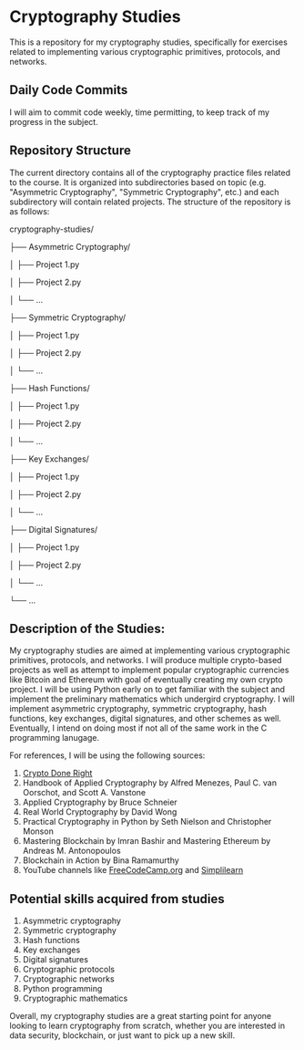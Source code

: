 # Cryptography Studies

This is a repository for my cryptography studies, specifically for exercises related to implementing various cryptographic primitives, protocols, and networks. 

## Daily Code Commits

I will aim to commit code weekly, time permitting, to keep track of my progress in the subject.

## Repository Structure

The current directory contains all of the cryptography practice files related to the course. It is organized into subdirectories based on topic (e.g. "Asymmetric Cryptography", "Symmetric Cryptography", etc.) and each subdirectory will contain related projects. The structure of the repository is as follows:

cryptography-studies/  

├── Asymmetric Cryptography/  

│ ├── Project 1.py  

│ ├── Project 2.py  

│ └── ...  

├── Symmetric Cryptography/  

│ ├── Project 1.py  

│ ├── Project 2.py  

│ └── ...  

├── Hash Functions/  

│ ├── Project 1.py  

│ ├── Project 2.py  

│ └── ...  

├── Key Exchanges/  

│ ├── Project 1.py  

│ ├── Project 2.py  

│ └── ...  

├── Digital Signatures/  

│ ├── Project 1.py  

│ ├── Project 2.py  

│ └── ...  

└── ...  


## Description of the Studies:

My cryptography studies are aimed at implementing various cryptographic primitives, protocols, and networks. I will produce multiple crypto-based projects as well as attempt to implement popular cryptographic currencies like Bitcoin and Ethereum with goal of eventually creating my own crypto project. I will be using Python early on to get familiar with the subject and implement the preliminary mathematics which undergird cryptography. I will implement asymmetric cryptography, symmetric cryptography, hash functions, key exchanges, digital signatures, and other schemes as well. Eventually, I intend on doing most if not all of the same work in the C programming lanugage.

For references, I will be using the following sources:

1. [Crypto Done Right](https://cryptodoneright.org/quickstarts/dev.html)
2. Handbook of Applied Cryptography by Alfred Menezes, Paul C. van Oorschot, and Scott A. Vanstone
3. Applied Cryptography by Bruce Schneier
4. Real World Cryptography by David Wong
5. Practical Cryptography in Python by Seth Nielson and Christopher Monson
6. Mastering Blockchain by Imran Bashir and Mastering Ethereum by Andreas M. Antonopoulos
7. Blockchain in Action by Bina Ramamurthy
8. YouTube channels like [FreeCodeCamp.org](https://www.youtube.com/c/Freecodecamp/) and [Simplilearn](https://www.youtube.com/c/Simplilearn/)

## Potential skills acquired from studies

1. Asymmetric cryptography
2. Symmetric cryptography
3. Hash functions
4. Key exchanges
5. Digital signatures
6. Cryptographic protocols
7. Cryptographic networks
8. Python programming
9. Cryptographic mathematics

Overall, my cryptography studies are a great starting point for anyone looking to learn cryptography from scratch, whether you are interested in data security, blockchain, or just want to pick up a new skill.


